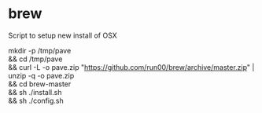 # brew
Script to setup new install of OSX


mkdir -p /tmp/pave \
  && cd /tmp/pave \
  && curl -L -o pave.zip "https://github.com/run00/brew/archive/master.zip" | unzip -q -o pave.zip \
  && cd brew-master \
  && sh ./install.sh \
  && sh ./config.sh
